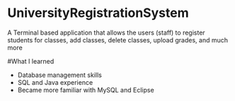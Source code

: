 # UniversityRegistrationSystem
A Terminal based application that allows the users (staff) to register students for classes, add classes, delete classes, upload grades, and much more

#What I learned
  - Database management skills
  - SQL and Java experience
  - Became more familiar with MySQL and Eclipse
